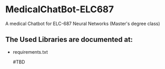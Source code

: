 # MedicalChatBot-ELC687
A medical Chatbot for ELC-687 Neural Networks (Master's degree class)
## The Used Libraries are documented at: 
* requirements.txt

  #TBD
